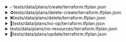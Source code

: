 <details>
<summary>✅tests/data/plans/create/terraform.tfplan.json</summary>
<details>
<summary>✅terraform_data.foo-bar
</summary>

```
input: "foo"
triggers_replace: null
```

</details>
</details>
<details>
<summary>♻️tests/data/plans/delete-create/terraform.tfplan.json</summary>
<details>
<summary>♻️null_resource.foo-bar
</summary>

```
id: "4525788878524015586" -> null
triggers:
  always_run: "2024-10-25T21:40:19Z" -> null
```

</details>
</details>
<details>
<summary>❌tests/data/plans/delete/terraform.tfplan.json</summary>
<details>
<summary>❌terraform_data.foo-bar
</summary>

```
id: "96202d3f-5e6b-8c7f-8e5a-7d1599601bd8"
input: "foo"
output: "foo"
triggers_replace: null
```

</details>
</details>
<details>
<summary>🟰tests/data/plans/no-op/terraform.tfplan.json</summary>
<details>
<summary>🟰terraform_data.foo-bar
</summary>

```
id: "0f61b5b9-e9e3-1625-f62b-501a232653f9"
input: "foo"
output: "foo"
triggers_replace: null
```

</details>
</details>
<details>
<summary>tests/data/plans/no-resources/terraform.tfplan.json</summary>
No resource changes
</details>
<details>
<summary>🔄tests/data/plans/update/terraform.tfplan.json</summary>
<details>
<summary>🔄terraform_data.foo-bar
</summary>

```
id: "72285066-beaf-bd58-0c9f-0c5e7ae166a2"
input: "foo" -> "bar"
output: "foo" -> null
triggers_replace: null
```

</details>
</details>
